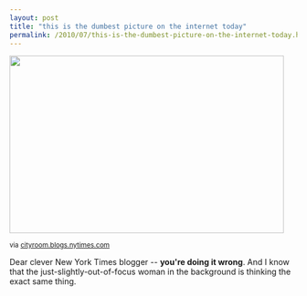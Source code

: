 ```yaml
---
layout: post
title: "this is the dumbest picture on the internet today"
permalink: /2010/07/this-is-the-dumbest-picture-on-the-internet-today.html
---
```


<img class=" at-xid-6a00d8341c4f5f53ef01348543c07f970c" height="312" src="https://sippey.typepad.com/.a/6a00d8341c4f5f53ef01348543c07f970c-pi" width="480" />

<p><small>via <a href="http://cityroom.blogs.nytimes.com/2010/07/06/triumph-of-the-egg/?ref=todayspaper">cityroom.blogs.nytimes.com</a></small></p>

<p>Dear clever New York Times blogger -- <b>you&#39;re doing it wrong</b>.  And I know that  the just-slightly-out-of-focus woman in the background is thinking the exact same thing.</p>


